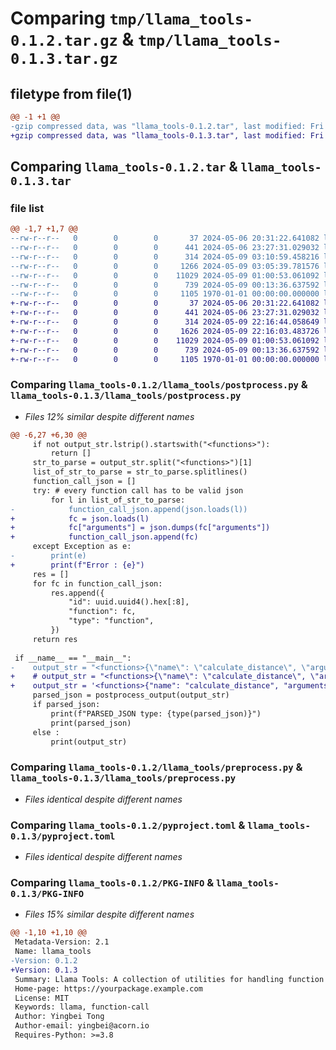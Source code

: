 # Comparing `tmp/llama_tools-0.1.2.tar.gz` & `tmp/llama_tools-0.1.3.tar.gz`

## filetype from file(1)

```diff
@@ -1 +1 @@
-gzip compressed data, was "llama_tools-0.1.2.tar", last modified: Fri Jan  1 00:00:00 2016, max compression
+gzip compressed data, was "llama_tools-0.1.3.tar", last modified: Fri Jan  1 00:00:00 2016, max compression
```

## Comparing `llama_tools-0.1.2.tar` & `llama_tools-0.1.3.tar`

### file list

```diff
@@ -1,7 +1,7 @@
--rw-r--r--   0        0        0       37 2024-05-06 20:31:22.641082 llama_tools-0.1.2/.gitignore
--rw-r--r--   0        0        0      441 2024-05-06 23:27:31.029032 llama_tools-0.1.2/README.md
--rw-r--r--   0        0        0      314 2024-05-09 03:10:59.458216 llama_tools-0.1.2/llama_tools/__init__.py
--rw-r--r--   0        0        0     1266 2024-05-09 03:05:39.781576 llama_tools-0.1.2/llama_tools/postprocess.py
--rw-r--r--   0        0        0    11029 2024-05-09 01:00:53.061092 llama_tools-0.1.2/llama_tools/preprocess.py
--rw-r--r--   0        0        0      739 2024-05-09 00:13:36.637592 llama_tools-0.1.2/pyproject.toml
--rw-r--r--   0        0        0     1105 1970-01-01 00:00:00.000000 llama_tools-0.1.2/PKG-INFO
+-rw-r--r--   0        0        0       37 2024-05-06 20:31:22.641082 llama_tools-0.1.3/.gitignore
+-rw-r--r--   0        0        0      441 2024-05-06 23:27:31.029032 llama_tools-0.1.3/README.md
+-rw-r--r--   0        0        0      314 2024-05-09 22:16:44.058649 llama_tools-0.1.3/llama_tools/__init__.py
+-rw-r--r--   0        0        0     1626 2024-05-09 22:16:03.483726 llama_tools-0.1.3/llama_tools/postprocess.py
+-rw-r--r--   0        0        0    11029 2024-05-09 01:00:53.061092 llama_tools-0.1.3/llama_tools/preprocess.py
+-rw-r--r--   0        0        0      739 2024-05-09 00:13:36.637592 llama_tools-0.1.3/pyproject.toml
+-rw-r--r--   0        0        0     1105 1970-01-01 00:00:00.000000 llama_tools-0.1.3/PKG-INFO
```

### Comparing `llama_tools-0.1.2/llama_tools/postprocess.py` & `llama_tools-0.1.3/llama_tools/postprocess.py`

 * *Files 12% similar despite different names*

```diff
@@ -6,27 +6,30 @@
     if not output_str.lstrip().startswith("<functions>"):
         return []
     str_to_parse = output_str.split("<functions>")[1]
     list_of_str_to_parse = str_to_parse.splitlines()
     function_call_json = []
     try: # every function call has to be valid json
         for l in list_of_str_to_parse:
-            function_call_json.append(json.loads(l))
+            fc = json.loads(l)
+            fc["arguments"] = json.dumps(fc["arguments"])
+            function_call_json.append(fc)
     except Exception as e:
-        print(e)
+        print(f"Error : {e}")
     res = []
     for fc in function_call_json:
         res.append({
             "id": uuid.uuid4().hex[:8],
             "function": fc,
             "type": "function",
         })
     return res
 
 if __name__ == "__main__":
-    output_str = "<functions>{\"name\": \"calculate_distance\", \"arguments\": \"{\\\"origin\\\":\\\"San \\nFrancisco\\\",\\\"destination\\\":\\\"Cupertino\\\",\\\"mode\\\":\\\"drive\\\"}\"}\n{\"name\": \"calculate_distance\", \"arguments\": \"{\\\"origin\\\":\\\"San \\nFrancisco\\\",\\\"destination\\\":\\\"Cupertino\\\",\\\"mode\\\":\\\"air\\\"}\"}"
+    # output_str = "<functions>{\"name\": \"calculate_distance\", \"arguments\": \"{\\\"origin\\\":\\\"San \\nFrancisco\\\",\\\"destination\\\":\\\"Cupertino\\\",\\\"mode\\\":\\\"drive\\\"}\"}\n{\"name\": \"calculate_distance\", \"arguments\": \"{\\\"origin\\\":\\\"San \\nFrancisco\\\",\\\"destination\\\":\\\"Cupertino\\\",\\\"mode\\\":\\\"air\\\"}\"}"
+    output_str = '<functions>{"name": "calculate_distance", "arguments": {"origin": "San Francisco", "destination": "Cupertino", "mode": "driving"}}\n{"name": "calculate_distance", "arguments": {"origin": "San Francisco", "destination": "Cupertino", "mode": "air"}}'
     parsed_json = postprocess_output(output_str)
     if parsed_json:
         print(f"PARSED_JSON type: {type(parsed_json)}")
         print(parsed_json)
     else :
         print(output_str)
```

### Comparing `llama_tools-0.1.2/llama_tools/preprocess.py` & `llama_tools-0.1.3/llama_tools/preprocess.py`

 * *Files identical despite different names*

### Comparing `llama_tools-0.1.2/pyproject.toml` & `llama_tools-0.1.3/pyproject.toml`

 * *Files identical despite different names*

### Comparing `llama_tools-0.1.2/PKG-INFO` & `llama_tools-0.1.3/PKG-INFO`

 * *Files 15% similar despite different names*

```diff
@@ -1,10 +1,10 @@
 Metadata-Version: 2.1
 Name: llama_tools
-Version: 0.1.2
+Version: 0.1.3
 Summary: Llama Tools: A collection of utilities for handling function calls with local llama.cpp models.
 Home-page: https://yourpackage.example.com
 License: MIT
 Keywords: llama, function-call
 Author: Yingbei Tong
 Author-email: yingbei@acorn.io
 Requires-Python: >=3.8
```

